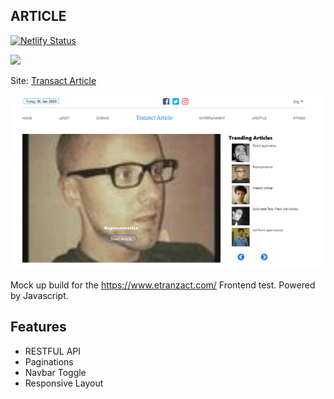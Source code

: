 ## ARTICLE

[![Netlify Status](https://api.netlify.com/api/v1/badges/e7777d34-cebb-42b4-bfa5-16d6e2192125/deploy-status)](https://app.netlify.com/sites/transact/deploys)

<a href="https://www.netlify.com">
  <img src="https://www.netlify.com/img/global/badges/netlify-color-accent.svg"/>
</a>

Site: [Transact Article](https://transact.netlify.com/)

![transact](./assets/imgs/trending.PNG)

Mock up build for the https://www.etranzact.com/ Frontend test. Powered by Javascript.

## Features

- RESTFUL API
- Paginations
- Navbar Toggle
- Responsive Layout
